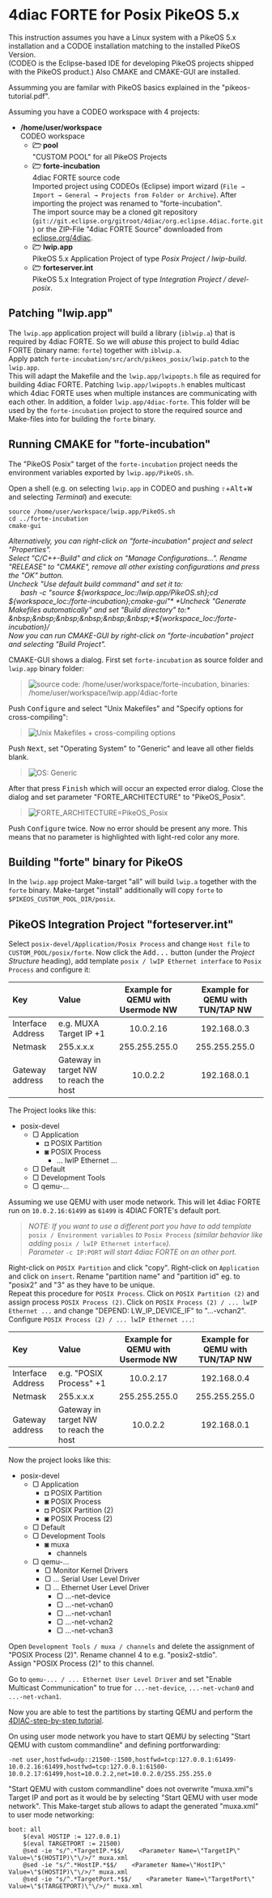 4diac FORTE for Posix PikeOS 5.x
==========================

This instruction assumes you have a Linux system with a PikeOS 5.x installation and a CODOE installation matching to the installed PikeOS Version.  
(CODEO is the Eclipse-based IDE for developing PikeOS projects shipped with the PikeOS product.)
Also CMAKE and CMAKE-GUI are installed.

Assumming you are familar with PikeOS basics explained in the "pikeos-tutorial.pdf".

Assuming you have a CODEO workspace with 4 projects:

 * **/home/user/workspace**  
   CODEO workspace
   *  **🗁 pool**  
    "CUSTOM POOL" for all PikeOS Projects
   *  **🗁 forte-incubation**  
    4diac FORTE source code  
        Imported project using CODEOs (Eclipse) import wizard  (`File → Import → General → Projects from Folder or Archive`).
        After importing the project was renamed to "forte-incubation".  
        The import source may be a cloned git repository
        (`git://git.eclipse.org/gitroot/4diac/org.eclipse.4diac.forte.git`) or the
        ZIP-File "4diac FORTE Source" downloaded from [eclipse.org/4diac](https://www.eclipse.org/4diac/en_dow.php).
    * **🗁 lwip.app**  
    PikeOS 5.x Application Project of type *Posix Project / lwip-build*.
    * **🗁 forteserver.int**  
    PikeOS 5.x Integration Project of type *Integration Project / devel-posix*.

    
Patching "lwip.app"
-------------------
The `lwip.app` application project will build a library (`iblwip.a`) that is required by 4diac FORTE.
So we will *abuse* this project to build 4diac FORTE (binary name: `forte`) together with `iblwip.a`.  
Apply patch `forte-incubation/src/arch/pikeos_posix/lwip.patch` to the `lwip.app`.  
This will adapt the Makefile and the `lwip.app/lwipopts.h` file as required for building 4diac FORTE. Patching  `lwip.app/lwipopts.h` enables multicast which 4diac FORTE uses when multiple instances are communicating with each other.
In addition, a folder `lwip.app/4diac-forte`. This folder will be used by the `forte-incubation` project to store the required source and Make-files into for building the `forte` binary.

Running CMAKE for "forte-incubation"
------------------------------------
The "PikeOS Posix" target of the `forte-incubation` project needs the environment variables exported by `lwip.app/PikeOS.sh`.

Open a shell
(e.g. on selecting `lwip.app` in CODEO and pushing <kbd>⇧</kbd>+<kbd>Alt</kbd>+<kbd>W</kbd> and selecting *Terminal*)
and execute:

```console
source /home/user/workspace/lwip.app/PikeOS.sh
cd ../forte-incubation
cmake-gui
```

*Alternatively, you can right-click on "forte-incubation" project and select "Properties".*  
*Select "C/C++-Build" and click on "Manage Configurations...".*
*Rename "RELEASE" to "CMAKE", remove all other existing configurations and press the "OK" button.*  
*Uncheck "Use default build command" and set it to:*  
&nbsp;&nbsp;&nbsp;&nbsp;&nbsp;&nbsp;*bash -c "source ${workspace_loc:/lwip.app/PikeOS.sh};cd ${workspace_loc:/forte-incubation};cmake-gui"*  
*Uncheck "Generate Makefiles automatically" and set "Build directory" to:*  
&nbsp;&nbsp;&nbsp;&nbsp;&nbsp;&nbsp;*${workspace_loc:/forte-incubation}/*  
*Now you can run CMAKE-GUI by right-click on "forte-incubation" project and selecting "Build Project".*

CMAKE-GUI shows a dialog. First set `forte-incubation` as source folder and `lwip.app` binary folder:

> ![source code: /home/user/workspace/forte-incubation, binaries: /home/user/workspace/lwip.app/4diac-forte](./README.files/set_src_bin.svg "Setting path to src and bin")

Push <kbd>Configure</kbd> and select "Unix Makefiles" and "Specify options for cross-compiling":

> ![Unix Makefiles + cross-compiling options](./README.files/set_crossc.svg "Setting cross-compiling")

Push <kbd>Next</kbd>, set "Operating System" to "Generic" and leave all other fields blank.

> ![OS: Generic](./README.files/set_os.svg "Setting OS")

After that press <kbd>Finish</kbd> which will occur an expected error dialog. Close the dialog and set parameter "FORTE_ARCHITECTURE" to "PikeOS_Posix".
> ![FORTE_ARCHITECTURE=PikeOS_Posix](./README.files/set_forte_arch.svg "Setting FORTE_ARCHITECTURE")

Push <kbd>Configure</kbd> twice. Now no error should be present any more. This means that no parameter is highlighted with light-red color any more.


Building "forte" binary for PikeOS
----------------------------------
In the `lwip.app` project Make-target "all" will build `lwip.a` together with the `forte` binary.
Make-target "install" additionally will copy `forte` to `$PIKEOS_CUSTOM_POOL_DIR/posix`.


PikeOS Integration Project "forteserver.int"
--------------------------------------------
Select `posix-devel/Application/Posix Process` and change `Host file` to `CUSTOM_POOL/posix/forte`.
Now click the <kbd>Add...</kbd> button (under the *Project Structure* heading), add template `posix / lwIP Ethernet interface` to `Posix Process` and configure it:

| Key | Value | Example for QEMU with Usermode NW | Example for QEMU with TUN/TAP NW |
|:----|:------|:---------------------------------:|:--------------------------------:|
|Interface Address | e.g. MUXA Target IP +1 | 10.0.2.16 | 192.168.0.3                |
|Netmask | 255.x.x.x | 255.255.255.0              | 255.255.255.0                    |
|Gateway address | Gateway in target NW to reach the host | 10.0.2.2 | 192.168.0.1    |

The Project looks like this:

 * posix-devel
    * ▢ Application
      * ◘ POSIX Partition
      * ◙ POSIX Process
        * ... lwIP Ethernet ...
    * ▢ Default
    * ▢ Development Tools
    * ▢ qemu-...

Assuming we use QEMU with user mode network. This will let 4diac FORTE run on `10.0.2.16:61499` as `61499` is 4DIAC FORTE's default port.

> *NOTE: If you want to use a different port you have to add template* `posix / Environment variables` *to* `Posix Process` *(similar behavior like adding* `posix / lwIP Ethernet interface`*).*  
        *Parameter* `-c IP:PORT` *will start 4diac FORTE on an other port.*

Right-click on `POSIX Partition` and click "copy". Right-click on `Application` and click on `insert`. Rename "partition name" and "partition id" eg. to "posix2" and "3" as they have to be unique.  
Repeat this procedure for `POSIX Process`. Click on `POSIX Partition (2)` and assign process `POSIX Process (2)`. Click on `POSIX Process (2) / ... lwIP Ethernet ...` and change "DEPEND: LW_IP_DEVICE_IF" to "...-vchan2".  
Configure `POSIX Process (2) / ... lwIP Ethernet ...`:

| Key | Value | Example for QEMU with Usermode NW | Example for QEMU with TUN/TAP NW |
|:----|:------|:---------------------------------:|:--------------------------------:|
|Interface Address | e.g. "POSIX Process" +1 | 10.0.2.17 | 192.168.0.4               |
|Netmask | 255.x.x.x | 255.255.255.0              | 255.255.255.0                    |
|Gateway address | Gateway in target NW to reach the host | 10.0.2.2 | 192.168.0.1    |

Now the project looks like this:

 * posix-devel
    * ▢ Application
      * ◘ POSIX Partition
      * ◙ POSIX Process
      * ◘ POSIX Partition (2)
      * ◙ POSIX Process (2)
    * ▢ Default
    * ▢ Development Tools
      * ◙ muxa
         * channels
    * ▢ qemu-...
        * ▢ Monitor Kernel Drivers
        * ▢ ... Serial User Level Driver
        * ▢ ... Ethernet User Level Driver
            * ▢ ...-net-device
            * ▢ ...-net-vchan0
            * ▢ ...-net-vchan1
            * ▢ ...-net-vchan2
            * ▢ ...-net-vchan3

Open `Development Tools / muxa / channels` and delete the assignment of "POSIX Process (2)". Rename channel 4 to e.g. "posix2-stdio".  
Assign "POSIX Process (2)" to this channel.

Go to `qemu-... / ... Ethernet User Level Driver` and set "Enable Multicast Communication" to true for `...-net-device`,  `...-net-vchan0` and `...-net-vchan1`.

Now you are able to test the partitions by starting QEMU and perform the [4DIAC-step-by-step tutorial](https://www.eclipse.org/4diac/en_help.php?helppage=html/4diacIDE/overview.html).

On using user mode network you have to start QEMU by selecting "Start QEMU with custom commandline" and defining portforwarding:

```
-net user,hostfwd=udp::21500-:1500,hostfwd=tcp:127.0.0.1:61499-10.0.2.16:61499,hostfwd=tcp:127.0.0.1:61500-10.0.2.17:61499,host=10.0.2.2,net=10.0.2.0/255.255.255.0
```

"Start QEMU with custom commandline" does not overwrite "muxa.xml"s Target IP and port as it would be by selecting "Start QEMU with user mode network".
This Make-target stub allows to adapt the generated "muxa.xml" to user mode networking:

```make
boot: all
	$(eval HOSTIP := 127.0.0.1)
	$(eval TARGETPORT := 21500)
	@sed -ie "s/^.*TargetIP.*$$/    <Parameter Name=\"TargetIP\" Value=\"$(HOSTIP)\"\/>/" muxa.xml
	@sed -ie "s/^.*HostIP.*$$/    <Parameter Name=\"HostIP\" Value=\"$(HOSTIP)\"\/>/" muxa.xml
	@sed -ie "s/^.*TargetPort.*$$/    <Parameter Name=\"TargetPort\" Value=\"$(TARGETPORT)\"\/>/" muxa.xml
```

